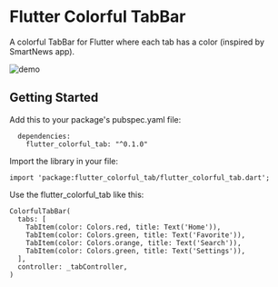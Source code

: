 # Flutter Colorful TabBar

A colorful TabBar for Flutter where each tab has a color (inspired by SmartNews app).

![demo](https://raw.githubusercontent.com/datdescartes/flutter_colorful_tab/master/demo.gif)

## Getting Started

Add this to your package's pubspec.yaml file:
````
  dependencies:
    flutter_colorful_tab: "^0.1.0"
````

Import the library in your file:
````
import 'package:flutter_colorful_tab/flutter_colorful_tab.dart';
````

Use the flutter_colorful_tab like this: 
````
ColorfulTabBar(
  tabs: [
    TabItem(color: Colors.red, title: Text('Home')),
    TabItem(color: Colors.green, title: Text('Favorite')),
    TabItem(color: Colors.orange, title: Text('Search')),
    TabItem(color: Colors.green, title: Text('Settings')),
  ],
  controller: _tabController,
)
````